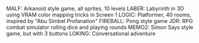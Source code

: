 MALF: Arkanoid style game, all sprites, 10 levels
LABER: Labyrinth in 3D using VRAM color mapping tricks in Screen 1
LOGIC: Platformer, 40 rooms, inspired by "Abu Simbel Profanation"
FIREBALL: Pong style game
JDR: RPG combat simulator rolling dice and playing rounds
MEMO2: Simon Says style game, but with 3 buttons
LOKING: Conversational adventure
